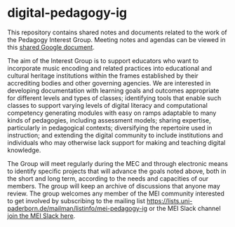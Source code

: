# digital-pedagogy-ig

This repository contains shared notes and documents related to the work of the Pedagogy Interest Group. Meeting notes and agendas can be viewed in this [shared Google document](https://docs.google.com/document/d/1G0F7qbZ-6vkUfKNE91yQ97zYYfqUqHvKtfdnNU5Qzw4/edit?usp=sharing).

The aim of the Interest Group is to support educators who want to incorporate music encoding and related practices into educational and cultural heritage institutions within the frames established by their accrediting bodies and other governing agencies. We are interested in developing documentation with learning goals and outcomes appropriate for different levels and types of classes; identifying tools that enable such classes to support varying levels of digital literacy and computational competency generating modules with easy on ramps adaptable to many kinds of pedagogies, including assessment models; sharing expertise, particularly in pedagogical contexts; diversifying the repertoire used in instruction; and extending the digital community to include institutions and individuals who may otherwise lack support for making and teaching digital knowledge.

The Group will meet regularly during the MEC and through electronic means to identify specific projects that will advance the goals noted above, both in the short and long term, according to the needs and capacities of our members. The group will keep an archive of discussions that anyone may review. The group welcomes any member of the MEI community interested to get involved by subscribing to the mailing list https://lists.uni-paderborn.de/mailman/listinfo/mei-pedagogy-ig or the MEI Slack channel [join the MEI Slack here](https://join.slack.com/t/music-encoding/shared_invite/zt-4zgx6zbq-2jEjDiUT7ym3dygTaY8C0g).
